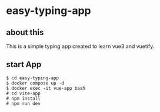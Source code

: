 # easy-typing-app
## about this
This is a simple typing app created to learn vue3 and vuetify.
## start App

```
$ cd easy-typing-app
$ docker compose up -d
$ docker exec -it vue-app bash
# cd vite-app
# npm install
# npm run dev
```

